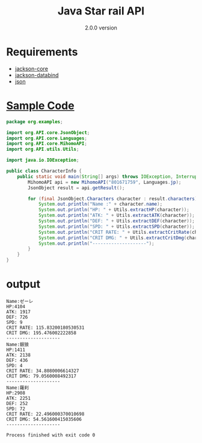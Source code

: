 <div align="center">
    <h1>Java Star rail API</h1>
    <p>2.0.0 version</p>
</div>

# Requirements
- [jackson-core](https://github.com/FasterXML/jackson)
- [jackson-databind](https://github.com/FasterXML/jackson-databind)
- [json](https://mvnrepository.com/artifact/org.json/json/20190722)


# [Sample Code](https://github.com/wuliao97/StarrailAPI-With-Java/blob/master/src/main/java/org/examples/CharacterInfo.java)
```Java
package org.examples;

import org.API.core.JsonObject;
import org.API.core.Languages;
import org.API.core.MihomoAPI;
import org.API.utils.Utils;

import java.io.IOException;

public class CharacterInfo {
    public static void main(String[] args) throws IOException, InterruptedException {
        MihomoAPI api = new MihomoAPI("801671759", Languages.jp);
        JsonObject result = api.getResult();

        for (final JsonObject.Characters character : result.characters) {
            System.out.println("Name :" + character.name);
            System.out.println("HP: " + Utils.extractHP(character));
            System.out.println("ATK: " + Utils.extractATK(character));
            System.out.println("DEF: " + Utils.extractDEF(character));
            System.out.println("SPD: " + Utils.extractSPD(character));
            System.out.println("CRIT RATE: " + Utils.extractCritRate(character) * 100);
            System.out.println("CRIT DMG: " + Utils.extractCritDmg(character) * 100);
            System.out.println("--------------------");
        }
    }
}
```

# output
```
Name:ゼーレ
HP:4104
ATK: 1917
DEF: 726
SPD: 9
CRIT RATE: 115.83200180530531
CRIT DMG: 195.476002222858
--------------------
Name:銀狼
HP:1411
ATK: 2138
DEF: 436
SPD: 4
CRIT RATE: 34.8080006614327
CRIT DMG: 79.0560008492317
--------------------
Name:羅刹
HP:2908
ATK: 2251
DEF: 252
SPD: 72
CRIT RATE: 22.496000370010698
CRIT DMG: 54.561600415035606
--------------------

Process finished with exit code 0

```
